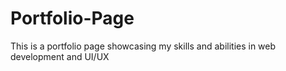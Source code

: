 # Portfolio-Page
This is a portfolio page showcasing my skills and abilities in web development and UI/UX
